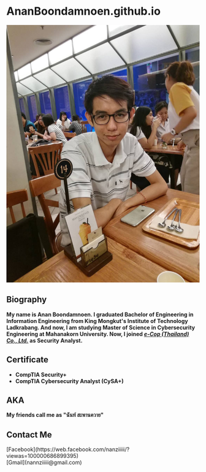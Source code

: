 # AnanBoondamnoen.github.io

![Nan_image](https://github.com/AnanBoondamnoen/AnanBoondamnoen.github.io/blob/main/Anan.JPG?raw=true)

## Biography

**My name is Anan Boondamnoen. I graduated Bachelor of Engineering in Information Engineering from King Mongkut's Institute of Technology Ladkrabang. And now, I am studying Master of Science in Cybersecurity Engineering at Mahanakorn University. Now, I joined *[e-Cop (Thailand) Co., Ltd.](https://bcg-ecop.net/about-us)* as Security Analyst.**

## Certificate
* **CompTIA Security+**
* **CompTIA Cybersecurity Analyst (CySA+)**

## AKA
**My friends call me as "นันท์ สะพานควาย"**

## Contact Me
<p>[Facebook](https://web.facebook.com/nanziiiii/?viewas=100000686899395)<br>
[Gmail](nannziiiii@gmail.com)</p>